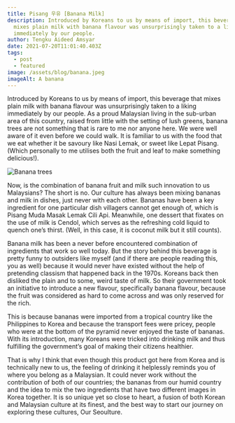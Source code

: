 ```yaml
---
title: Pisang 우유 [Banana Milk]
description: Introduced by Koreans to us by means of import, this beverage that
  mixes plain milk with banana flavour was unsurprisingly taken to a liking
  immediately by our people.
author: Tengku Aideed Amsyar
date: 2021-07-20T11:01:40.403Z
tags:
  - post
  - featured
image: /assets/blog/banana.jpeg
imageAlt: A banana
---
```

Introduced by Koreans to us by means of import, this beverage that mixes plain milk with banana flavour was unsurprisingly taken to a liking immediately by our people. As a proud Malaysian living in the sub-urban area of this country, raised from little with the setting of lush greens, banana trees are not something that is rare to me nor anyone here. We were well aware of it even before we could walk. It is familiar to us with the food that we eat whether it be savoury like Nasi Lemak, or sweet like Lepat Pisang. (Which personally to me utilises both the fruit and leaf to make something delicious!).

![Banana trees](/assets/blog/image-2.jpeg)

Now, is the combination of banana fruit and milk such innovation to us Malaysians? The short is no. Our culture has always been mixing bananas and milk in dishes, just never with each other. Bananas have been a key ingredient for one particular dish villagers cannot get enough of, which is Pisang Muda Masak Lemak Cili Api. Meanwhile, one dessert that fixates on the use of milk is Cendol, which serves as the refreshing cold liquid to quench one’s thirst. (Well, in this case, it is coconut milk but it still counts).

Banana milk has been a never before encountered combination of ingredients that work so well today. But the story behind this beverage is pretty funny to outsiders like myself (and if there are people reading this, you as well) because it would never have existed without the help of pretending classism that happened back in the 1970s. Koreans back then disliked the plain and to some, weird taste of milk. So their government took an initiative to introduce a new flavour, specifically banana flavour, because the fruit was considered as hard to come across and was only reserved for the rich.

This is because bananas were imported from a tropical country like the Philippines to Korea and because the transport fees were pricey, people who were at the bottom of the pyramid never enjoyed the taste of bananas. With its introduction, many Koreans were tricked into drinking milk and thus fulfilling the government’s goal of making their citizens healthier.

That is why I think that even though this product got here from Korea and is technically new to us, the feeling of drinking it helplessly reminds you of where you belong as a Malaysian. It could never work without the contribution of both of our countries; the bananas from our humid country and the idea to mix the two ingredients that have two different images in Korea together. It is so unique yet so close to heart, a fusion of both Korean and Malaysian culture at its finest, and the best way to start our journey on exploring these cultures, Our Seoulture.

[](https://instagram.com/ourseoulture?utm_medium=copy_link)